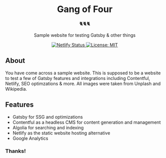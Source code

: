 <h1 align="center">
  Gang of Four
</h1>

<p align="center">
  🐈🐈🐈
</p>

<p align="center">
  Sample website for testing Gatsby & other things
</p>

<p align="center">
  <a href="https://app.netlify.com/sites/fourgang/deploys">
    <img alt="Netlify Status" src="https://api.netlify.com/api/v1/badges/81481391-8b7b-4d8b-895a-9c861de5375f/deploy-status">
  </a>
  <a href="https://opensource.org/licenses/MIT">
    <img alt="License: MIT" src="https://img.shields.io/badge/License-MIT-yellow.svg">
  </a>
</p>

<h2>About</h2>

<p>
  You have come across a sample website. This is supposed to be a website to test a few of Gatsby features and integrations including Contentful, Netlify, SEO optimzations & more. All images were taken from Unplash and Wikipedia.
</p>

<h2>Features</h2>

- Gatsby for SSG and optimizations
- Contentful as a headless CMS for content generation and management
- Algolia for searching and indexing
- Netlify as the static website hosting alternative
- Google Analytics

<h3>Thanks!</h3>
